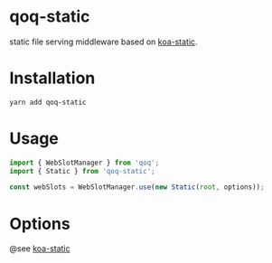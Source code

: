 # qoq-static
static file serving middleware based on [koa-static](https://github.com/koajs/static).

# Installation
```bash
yarn add qoq-static
```

# Usage
```typescript
import { WebSlotManager } from 'qoq';
import { Static } from 'qoq-static';

const webSlots = WebSlotManager.use(new Static(root, options));
```

# Options
@see [koa-static](https://github.com/koajs/static/blob/master/Readme.md)
